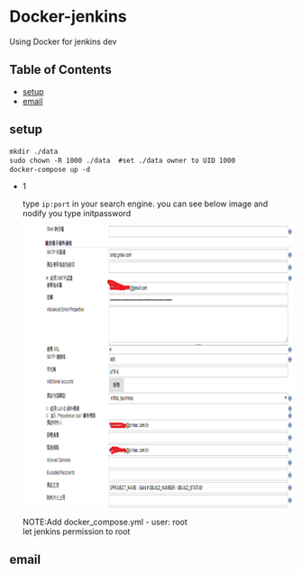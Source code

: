 Docker-jenkins
==============
Using Docker for jenkins dev

## Table of Contents

  - [setup](#setup)
  - [email](#email)

## setup

```console
mkdir ./data
sudo chown -R 1000 ./data  #set ./data owner to UID 1000
docker-compose up -d
```
* 1

  type ``` ip:port ``` in your search engine.
  you can see below image and nodify you type initpassword
  
  <img width="800" height="500" src=./image/email-1.png>
  
  NOTE:Add docker_compose.yml - user: root \
  let jenkins permission to root


## email

